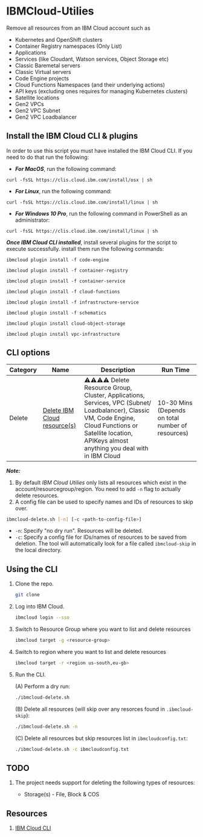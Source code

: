 # IBMCloud-Utilies

Remove all resources from an IBM Cloud account such as 

- Kubernetes and OpenShift clusters
- Container Registry namespaces (Only List)
- Applications 
- Services (like Cloudant, Watson services, Object Storage etc)
- Classic Baremetal servers
- Classic Virtual servers
- Code Engine projects 
- Cloud Functions Namespaces (and their underlying actions)
- API keys (excluding ones requires for managing Kubernetes clusters)
- Satellite locations
- Gen2 VPCs
- Gen2 VPC Subnet
- Gen2 VPC Loadbalancer

## Install the IBM Cloud CLI & plugins

In order to use this script you must have installed the IBM Cloud CLI. If you need to do that run the following:

- ***For MacOS***, run the following command:

```
curl -fsSL https://clis.cloud.ibm.com/install/osx | sh
```

- ***For Linux***, run the following command:

```
curl -fsSL https://clis.cloud.ibm.com/install/linux | sh
```

- ***For Windows 10 Pro***, run the following command in PowerShell as an administrator:

```
curl -fsSL https://clis.cloud.ibm.com/install/linux | sh
```

***Once IBM Cloud CLI installed***,  install several plugins for the script to execute successfully.
install them run the following commands:

```
ibmcloud plugin install -f code-engine
```

```
ibmcloud plugin install -f container-registry
```

```
ibmcloud plugin install -f container-service
```

```
ibmcloud plugin install -f cloud-functions
```

```
ibmcloud plugin install -f infrastructure-service
```

```
ibmcloud plugin install -f schematics
```

```
ibmcloud plugin install cloud-object-storage
```

```
ibmcloud plugin install vpc-infrastructure
```

## CLI options

| Category | Name                                                                       | Description          | Run Time |
|--------|----------------------------------------------------------------------------|----------------------|----------|
| Delete   | [Delete IBM Cloud resource(s)](./ibmcloud-delete.sh) |⚠️⚠️⚠️⚠️ Delete Resource Group, Cluster, Applications, Services, VPC (Subnet/ Loadbalancer), Classic VM, Code Engine, Cloud Functions or Satellite location, APIKeys almost anything you deal with in IBM Cloud | 10-30 Mins (Depends on total number of resources)  |

***Note:***

1. By default *IBM Cloud Utilies* only lists all resources which exist in the account/resourcegroup/region. You need to add `-n` flag to actually delete resources.
2. A config file can be used to specify names and IDs of resources to skip over.

```bash
ibmcloud-delete.sh [-n] [-c <path-to-config-file>]
```

* `-n`: Specify "no dry run". Resources will be deleted.
* `-c`: Specify a config file for IDs/names of resources to be saved from deletion. The tool will automatically look for a file called `ibmcloud-skip` in the local directory.

## Using the CLI

1. Clone the repo.

   ```bash
   git clone
   ```

2. Log into IBM Cloud.

   ```bash
   ibmcloud login --sso
   ```
3. Switch to Resource Group where you want to list and delete resources

   ```bash
   ibmcloud target -g <resource-group>
   ```
4. Switch to region where you want to list and delete resources

   ```bash
   ibmcloud target -r <region us-south,eu-gb>
   ```

4. Run the CLI.

   (A) Perform a dry run:

   ```bash
   ./ibmcloud-delete.sh
   ```

   (B) Delete all resources (will skip over any resorces found in `.ibmcloud-skip`):

   ```bash
   ./ibmcloud-delete.sh -n
   ```

   (C) Delete all resources but skip resources list in `ibmcloudconfig.txt`:

   ```bash
   ./ibmcloud-delete.sh -c ibmcloudconfig.txt
   ```

## TODO

1. The project needs support for deleting the following types of resources:

   * Storage(s) - File, Block & COS
  
## Resources

1. [IBM Cloud CLI](https://cloud.ibm.com/docs/cli?topic=cli-getting-started)